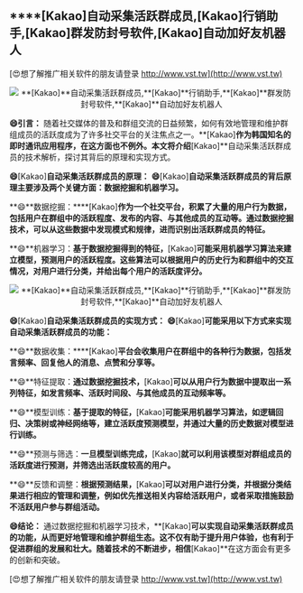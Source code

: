 ## ****[Kakao]**自动采集活跃群成员,**[Kakao]**行销助手,**[Kakao]**群发防封号软件,**[Kakao]**自动加好友机器人**

[😍想了解推广相关软件的朋友请登录 http://www.vst.tw](http://www.vst.tw)

 <center><img src="https://vst.tw/MP4/tuiguang/png/7.png" alt="**[Kakao]**自动采集活跃群成员,**[Kakao]**行销助手,**[Kakao]**群发防封号软件,**[Kakao]**自动加好友机器人"></center>

**😄引言：**
随着社交媒体的普及和群组交流的日益频繁，如何有效地管理和维护群组成员的活跃度成为了许多社交平台的关注焦点之一。**[Kakao]**作为韩国知名的即时通讯应用程序，在这方面也不例外。本文将介绍**[Kakao]**自动采集活跃群成员的技术解析，探讨其背后的原理和实现方式。

**😄**[Kakao]**自动采集活跃群成员的原理：**
**😄**[Kakao]**自动采集活跃群成员的背后原理主要涉及两个关键方面：数据挖掘和机器学习。**

**😄**数据挖掘：****[Kakao]**作为一个社交平台，积累了大量的用户行为数据，包括用户在群组中的活跃程度、发布的内容、与其他成员的互动等。通过数据挖掘技术，可以从这些数据中发现模式和规律，进而识别出活跃群成员的特征。**

**😄**机器学习：**基于数据挖掘得到的特征，**[Kakao]**可能采用机器学习算法来建立模型，预测用户的活跃程度。这些算法可以根据用户的历史行为和群组中的交互情况，对用户进行分类，并给出每个用户的活跃度评分。**

 <center><img src="https://vst.tw/MP4/tuiguang/png/7.png" alt="**[Kakao]**自动采集活跃群成员,**[Kakao]**行销助手,**[Kakao]**群发防封号软件,**[Kakao]**自动加好友机器人"></center>

**😄**[Kakao]**自动采集活跃群成员的实现方式：**
**😄**[Kakao]**可能采用以下方式来实现自动采集活跃群成员的功能：**

**😄**数据收集：****[Kakao]**平台会收集用户在群组中的各种行为数据，包括发言频率、回复他人的消息、点赞和分享等。**

**😄**特征提取：**通过数据挖掘技术，**[Kakao]**可以从用户行为数据中提取出一系列特征，如发言频率、活跃时间段、与其他成员的互动频率等。**

**😄**模型训练：**基于提取的特征，**[Kakao]**可能采用机器学习算法，如逻辑回归、决策树或神经网络等，建立活跃度预测模型，并通过大量的历史数据对模型进行训练。**

**😄**预测与筛选：**一旦模型训练完成，**[Kakao]**就可以利用该模型对群组成员的活跃度进行预测，并筛选出活跃度较高的用户。**

**😄**反馈和调整：**根据预测结果，**[Kakao]**可以对用户进行分类，并根据分类结果进行相应的管理和调整，例如优先推送相关内容给活跃用户，或者采取措施鼓励不活跃用户参与群组活动。**

**😄结论：**
通过数据挖掘和机器学习技术，**[Kakao]**可以实现自动采集活跃群成员的功能，从而更好地管理和维护群组生态。这不仅有助于提升用户体验，也有利于促进群组的发展和壮大。随着技术的不断进步，相信**[Kakao]**在这方面会有更多的创新和突破。

[😍想了解推广相关软件的朋友请登录 http://www.vst.tw](http://www.vst.tw)



